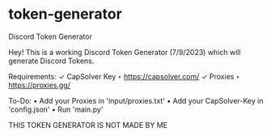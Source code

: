 # token-generator
Discord Token Generator


Hey!
This is a working Discord Token Generator (7/9/2023) which will generate Discord Tokens.

Requirements:
✓ CapSolver Key ‣ https://capsolver.com/
✓ Proxies ‣ https://proxies.gg/

To-Do:
• Add your Proxies in 'input/proxies.txt'
• Add your CapSolver-Key in 'config.json'
• Run 'main.py'

THIS TOKEN GENERATOR IS NOT MADE BY ME

